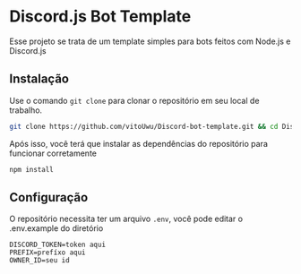 # Discord.js Bot Template

Esse projeto se trata de um template simples para bots feitos com Node.js e Discord.js

## Instalação

Use o comando `git clone` para clonar o repositório em seu local de trabalho.

```bash
git clone https://github.com/vitoUwu/Discord-bot-template.git && cd Discord-bot-template
```

Após isso, você terá que instalar as dependências do repositório para funcionar corretamente

```bash
npm install
```

## Configuração

O repositório necessita ter um arquivo `.env`, você pode editar o .env.example do diretório

```
DISCORD_TOKEN=token aqui
PREFIX=prefíxo aqui
OWNER_ID=seu id
```
